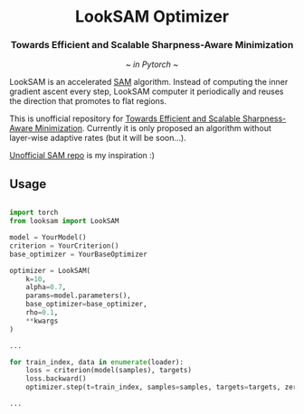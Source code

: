 <h1 align="center"><b>LookSAM Optimizer</b></h1>
<h3 align="center"><b>Towards Efficient and Scalable Sharpness-Aware Minimization</b></h3>
<p align="center">
  <i>~ in Pytorch ~</i>
</p> 

LookSAM is an accelerated [SAM](https://arxiv.org/pdf/2010.01412.pdf) algorithm. Instead of computing the inner gradient
ascent every step, LookSAM computer it periodically and reuses the direction that promotes to flat regions.

This is unofficial repository for [Towards Efficient and Scalable Sharpness-Aware Minimization](https://arxiv.org/pdf/2203.02714.pdf). 
Currently it is only proposed an algorithm without layer-wise adaptive rates (but it will be soon...).

[Unofficial SAM repo](https://github.com/davda54/sam/blob/main/README.md) is my inspiration :)

## Usage
```python

import torch
from looksam import LookSAM

model = YourModel()
criterion = YourCriterion()
base_optimizer = YourBaseOptimizer

optimizer = LookSAM(
    k=10,
    alpha=0.7,
    params=model.parameters(),
    base_optimizer=base_optimizer,
    rho=0.1,
    **kwargs
)

...

for train_index, data in enumerate(loader):
    loss = criterion(model(samples), targets)
    loss.backward()
    optimizer.step(t=train_index, samples=samples, targets=targets, zero_grad=True)

...

```